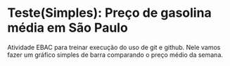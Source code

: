 # Teste(Simples): Preço de gasolina média em São Paulo
Atividade EBAC para treinar execução do uso de git e github. 
Nele vamos fazer um gráfico simples de barra comparando o preço médio da semana.
